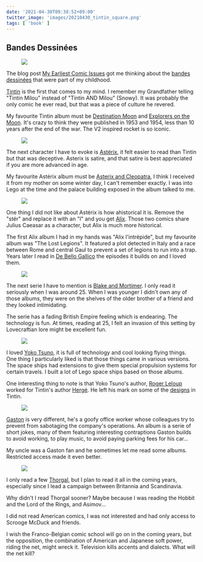 ```yaml
---
date: '2021-04-30T09:38:52+09:00'
twitter_image: 'images/20210430_tintin_square.png'
tags: [ 'book' ]
---
```


## Bandes Dessinées

<figure class="right smaller">
<a href="https://en.wikipedia.org/wiki/The_Adventures_of_Tintin"><img src="images/20210430_lune.jpg" loading="lazy" /></a>
<figcaption>
</figcaption>
</figure>

The blog post [My Earliest Comic Issues](https://diyanddragons.blogspot.com/) got me thinking about the [bandes dessinées](https://en.wikipedia.org/wiki/Bande_dessin%C3%A9e) that were part of my childhood.

[Tintin](https://en.wikipedia.org/wiki/The_Adventures_of_Tintin) is the first that comes to my mind. I remember my Grandfather telling "Tintin Milou" instead of "Tintin AND Milou" (Snowy). It was probably the only comic he ever read, but that was a piece of culture he revered.

My favourite Tintin album must be [Destination Moon](https://en.wikipedia.org/wiki/Destination_Moon_(comics)) and [Explorers on the Moon](https://en.wikipedia.org/wiki/Explorers_on_the_Moon). It's crazy to think they were published in 1953 and 1954, less than 10 years after the end of the war. The V2 inspired rocket is so iconic.

<figure class="left smaller">
<a href="https://en.wikipedia.org/wiki/Asterix_in_Belgium"><img src="images/20210430_belgae.jpg" loading="lazy" /></a>
<figcaption>
</figcaption>
</figure>

The next character I have to evoke is [Astérix](https://en.wikipedia.org/wiki/Asterix), it felt easier to read than Tintin but that was deceptive. Asterix is satire, and that satire is best appreciated if you are more advanced in age.

My favourite Astérix album must be [Asterix and Cleopatra](https://en.wikipedia.org/wiki/Asterix_and_Cleopatra), I think I received it from my mother on some winter day, I can't remember exactly. I was into Lego at the time and the palace building exposed in the album talked to me.

<figure class="right smaller">
<a href="https://en.wikipedia.org/wiki/The_Adventures_of_Alix"><img src="images/20210430_alix.jpg" loading="lazy" /></a>
<figcaption>
</figcaption>
</figure>

One thing I did not like about Astérix is how ahistorical it is. Remove the "stér" and replace it with an "l" and you get [Alix](https://en.wikipedia.org/wiki/The_Adventures_of_Alix). Those two comics share Julius Caeasar as a character, but Alix is much more historical.

The first Alix album I had in my hands was "Alix l'intrépide", but my favourite album was "The Lost Legions". It featured a plot detected in Italy and a race between Rome and central Gaul to prevent a set of legions to run into a trap. Years later I read in [De Bello Gallico](https://en.wikipedia.org/wiki/Commentarii_de_Bello_Gallico) the episodes it builds on and I loved them.

<figure class="left smaller">
<a href="https://en.wikipedia.org/wiki/Blake_and_Mortimer"><img src="images/20210430_satou.jpg" loading="lazy" /></a>
<figcaption>
</figcaption>
</figure>

The next serie I have to mention is [Blake and Mortimer](https://en.wikipedia.org/wiki/Blake_and_Mortimer). I only read it seriously when I was around 25. When I was younger I didn't own any of those albums, they were on the shelves of the older brother of a friend and they looked intimidating.

The serie has a fading British Empire feeling which is endearing. The technology is fun. At times, reading at 25, I felt an invasion of this setting by Lovecraftian lore might be excellent fun.

<figure class="right smaller">
<a href="https://en.wikipedia.org/wiki/Yoko_Tsuno"><img src="images/20210430_tsuno.jpg" loading="lazy" /></a>
<figcaption>
</figcaption>
</figure>

I loved [Yoko Tsuno](https://en.wikipedia.org/wiki/Yoko_Tsuno), it is full of technology and cool looking flying things. One thing I particularly liked is that those things came in various versions. The space ships had extensions to give them special propulsion systems for certain travels. I built a lot of Lego space ships based on those albums.

One interesting thing to note is that Yoko Tsuno's author, [Roger Leloup](https://en.wikipedia.org/wiki/Roger_Leloup) worked for Tintin's author [Hergé](https://en.wikipedia.org/wiki/Herg%C3%A9). He left his mark on some of the [designs](https://en.wikipedia.org/wiki/Flight_714_to_Sydney#/media/File:Carreidas160_design.jpg) in Tintin.

<figure class="left smaller">
<a href="https://en.wikipedia.org/wiki/Gaston_(comics)"><img src="images/20210430_gaston.jpg" loading="lazy" /></a>
<figcaption>
</figcaption>
</figure>

[Gaston](https://en.wikipedia.org/wiki/Gaston_(comics)) is very different, he's a goofy office worker whose colleagues try to prevent from sabotaging the company's operations. An album is a serie of short jokes, many of them featuring interesting contraptions Gaston builds to avoid working, to play music, to avoid paying parking fees for his car...

My uncle was a Gaston fan and he sometimes let me read some albums. Restricted access made it even better.

<figure class="right smaller">
<a href="https://en.wikipedia.org/wiki/Thorgal"><img src="images/20210430_thorgal.jpg" loading="lazy" /></a>
<figcaption>
</figcaption>
</figure>

I only read a few [Thorgal](https://en.wikipedia.org/wiki/Thorgal), but I plan to read it all in the coming years, especially since I lead a campaign between Britannia and Scandinavia.

Why didn't I read Thorgal sooner? Maybe because I was reading the Hobbit and the Lord of the Rings, and Asimov...

I did not read American comics, I was not interested and had only access to Scrooge McDuck and friends.

I wish the Franco-Belgian comic school will go on in the coming years, but the opposition, the combination of American and Japanese soft power, riding the net, might wreck it. Television kills accents and dialects. What will the net kill?

